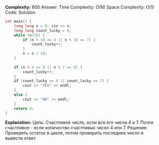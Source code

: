 **Complexity:** 800
Answer:
	Time Complexity: O(N)
	Space Complexity: O(1)
Code:
Solution:
```cpp
int main() {  
    long long n = 0; cin >> n;  
    long long count_lucky = 0;  
    while (n/10) {  
        if (n % 10 == 4 || n % 10 == 7) {  
            count_lucky++;  
        }  
        n = n / 10;  
    }  
  
    if (n % 4 == 0 || n % 7 == 0) {  
        count_lucky++;  
    }  
    if (count_lucky == 4 || count_lucky == 7) {  
        cout << "YES" << endl;  
    }  
    else {  
        cout << "NO" << endl;  
    }  
    return 0;  
}
```
**Explanation:**
	Цель: Cчастливое число, если все его числа 4 и 7. Почти счастливое - если количество счастливых чисел 4 или 7.
	Решение: Проверять остаток в цикле, потом проверить последнее число и вывести ответ.